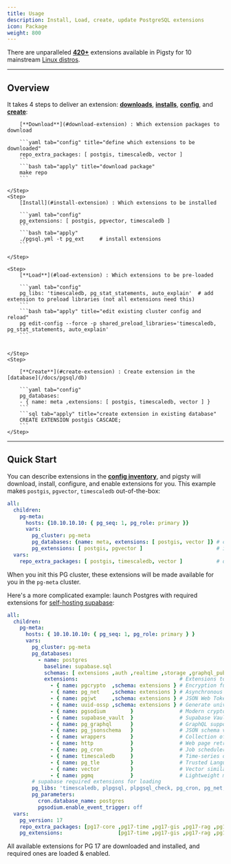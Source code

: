 ```yaml
---
title: Usage
description: Install, Load, create, update PostgreSQL extensions
icon: Package
weight: 800
---
```



There are unparalleled [**420+**](/list/) extensions available in Pigsty for 10 mainstream [Linux distros](/docs/prepare/linux).

--------

## Overview

It takes 4 steps to deliver an extension: [**downloads**](/usage/download), [**installs**](/usage/install), [**config**](/usage/config), and [**create**](/usage/create):

<Steps>
    <Step>

        [**Download**](#download-extension) : Which extension packages to download

        ```yaml tab="config" title="define which extensions to be downloaded"
        repo_extra_packages: [ postgis, timescaledb, vector ]
        ```
        ```bash tab="apply" title="download package"
        make repo
        ```

    </Step>
    <Step>
        [Install](#install-extension) : Which extensions to be installed

        ```yaml tab="config"
        pg_extensions: [ postgis, pgvector, timescaledb ]
        ```
        ```bash tab="apply"
        ./pgsql.yml -t pg_ext     # install extensions
        ```

    </Step>

    <Step>
        [**Load**](#load-extension) : Which extensions to be pre-loaded

        ```yaml tab="config"
        pg_libs: 'timescaledb, pg_stat_statements, auto_explain'  # add extension to preload libraries (not all extensions need this)
        ```
        ```bash tab="apply" title="edit existing cluster config and reload"
        pg edit-config --force -p shared_preload_libraries='timescaledb, pg_stat_statements, auto_explain'
        ```


    </Step>
    <Step>

        [**Create**](#create-extension) : Create extension in the [database](/docs/pgsql/db)

        ```yaml tab="config"
        pg_databases:
        - { name: meta ,extensions: [ postgis, timescaledb, vector ] }
        ```
        ```sql tab="apply" title="create extension in existing database"
        CREATE EXTENSION postgis CASCADE;
        ```
    </Step>


</Steps>

--------

## Quick Start

You can describe extensions in the [**config inventory**](/docs/config/inventory), and pigsty will
download, install, configure, and enable extensions for you.
This example makes `postgis`, `pgvector`, `timescaledb` out-of-the-box:

```yaml
all:
  children:
    pg-meta:
      hosts: {10.10.10.10: { pg_seq: 1, pg_role: primary }}
      vars:
        pg_cluster: pg-meta
        pg_databases: {name: meta, extensions: [ postgis, vector ]} # create (in database)
        pg_extensions: [ postgis, pgvector ]                        # install (in cluster)
  vars:
    repo_extra_packages: [ postgis, timescaledb, vector ]           # download  (globally)
```

When you init this PG cluster, these extensions will be made available for you in the `pg-meta` cluster.


Here's a more complicated example: launch Postgres with required extensions for [self-hosting supabase](/docs/app/supabase):

```yaml
all:
  children:
    pg-meta:
      hosts: { 10.10.10.10: { pg_seq: 1, pg_role: primary } }
      vars:
        pg_cluster: pg-meta
        pg_databases:
          - name: postgres
            baseline: supabase.sql
            schemas: [ extensions ,auth ,realtime ,storage ,graphql_public ,supabase_functions ,_analytics ,_realtime ]
            extensions:                                 # Extensions to enable in the postgres database
              - { name: pgcrypto  ,schema: extensions } # Encryption functions
              - { name: pg_net    ,schema: extensions } # Asynchronous HTTP
              - { name: pgjwt     ,schema: extensions } # JSON Web Token API for PostgreSQL
              - { name: uuid-ossp ,schema: extensions } # Generate universally unique identifiers (UUIDs)
              - { name: pgsodium        }               # Modern cryptography for PostgreSQL
              - { name: supabase_vault  }               # Supabase Vault extension
              - { name: pg_graphql      }               # GraphQL support
              - { name: pg_jsonschema   }               # JSON schema validation
              - { name: wrappers        }               # Collection of foreign data wrappers
              - { name: http            }               # Web page retrieval within the database
              - { name: pg_cron         }               # Job scheduler for PostgreSQL
              - { name: timescaledb     }               # Time-series data support
              - { name: pg_tle          }               # Trusted Language Extensions for PostgreSQL
              - { name: vector          }               # Vector similarity search
              - { name: pgmq            }               # Lightweight message queue
        # supabase required extensions for loading
        pg_libs: 'timescaledb, plpgsql, plpgsql_check, pg_cron, pg_net, pg_stat_statements, auto_explain, pg_tle, plan_filter'
        pg_parameters:
          cron.database_name: postgres
          pgsodium.enable_event_trigger: off
  vars:
    pg_version: 17
    repo_extra_packages: [pg17-core ,pg17-time ,pg17-gis ,pg17-rag ,pg17-fts ,pg17-olap ,pg17-feat ,pg17-lang ,pg17-type ,pg17-util ,pg17-func ,pg17-admin ,pg17-stat ,pg17-sec ,pg17-fdw ,pg17-sim ,pg17-etl ]
    pg_extensions:                  [pg17-time ,pg17-gis ,pg17-rag ,pg17-fts ,pg17-feat ,pg17-lang ,pg17-type ,pg17-util ,pg17-func ,pg17-admin ,pg17-stat ,pg17-sec ,pg17-fdw ,pg17-sim ,pg17-etl ] #,pg17-olap]
```

All available extensions for PG 17 are downloaded and installed, and required ones are loaded & enabled.

